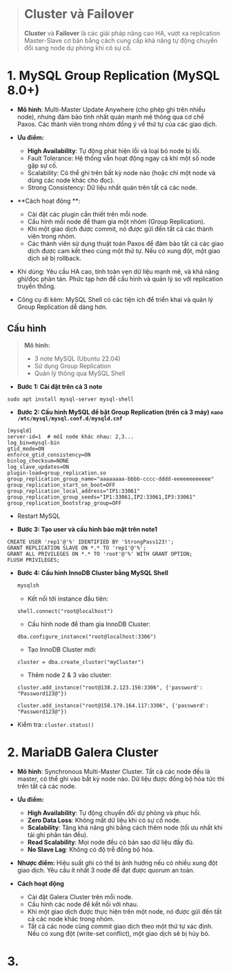 > # Cluster và Failover
> **Cluster** và **Failover** là các giải pháp nâng cao HA, vượt xa replication Master-Slave cơ bản bằng cách cung cấp khả năng tự động chuyển đổi sang node dự phòng khi có sự cố.

# 1. MySQL Group Replication (MySQL 8.0+)
- **Mô hình**: Multi-Master Update Anywhere (cho phép ghi trên nhiều node), nhưng đảm bảo tính nhất quán mạnh mẽ thông qua cơ chế Paxos. Các thành viên trong nhóm đồng ý về thứ tự của các giao dịch.
- **Ưu điểm:**
    - **High Availability**: Tự động phát hiện lỗi và loại bỏ node bị lỗi.
    - Fault Tolerance: Hệ thống vẫn hoạt động ngay cả khi một số node gặp sự cố.
    - Scalability: Có thể ghi trên bất kỳ node nào (hoặc chỉ một node và dùng các node khác cho đọc).
    - Strong Consistency: Dữ liệu nhất quán trên tất cả các node.

- **Cách hoạt động **:
    - Cài đặt các plugin cần thiết trên mỗi node.
    - Cấu hình mỗi node để tham gia một nhóm (Group Replication).
    - Khi một giao dịch được commit, nó được gửi đến tất cả các thành viên trong nhóm.
    - Các thành viên sử dụng thuật toán Paxos để đảm bảo tất cả các giao dịch được cam kết theo cùng một thứ tự. Nếu có xung đột, một giao dịch sẽ bị rollback.

- Khi dùng: Yêu cầu HA cao, tính toàn vẹn dữ liệu mạnh mẽ, và khả năng ghi/đọc phân tán. Phức tạp hơn để cấu hình và quản lý so với replication truyền thống.
- Công cụ đi kèm: MySQL Shell có các tiện ích để triển khai và quản lý Group Replication dễ dàng hơn.

## Cấu hình
> **Mô hình:** 
> - 3 note MySQL (Ubuntu 22.04)
> - Sử dụng Group Replication
> - Quản lý thông qua MySQL Shell

- **Bước 1: Cài đặt trên cả 3 note**
```bash!
sudo apt install mysql-server mysql-shell
```

- **Bước 2: Cấu hình MySQL để bật Group Replication (trên cả 3 máy)
`nano /etc/mysql/mysql.conf.d/mysqld.cnf`**
```ini!
[mysqld]
server-id=1  # mỗi node khác nhau: 2,3...
log_bin=mysql-bin
gtid_mode=ON
enforce_gtid_consistency=ON
binlog_checksum=NONE
log_slave_updates=ON
plugin-load=group_replication.so
group_replication_group_name="aaaaaaaa-bbbb-cccc-dddd-eeeeeeeeeeee"
group_replication_start_on_boot=OFF
group_replication_local_address="IP1:33061"
group_replication_group_seeds="IP1:33061,IP2:33061,IP3:33061"
group_replication_bootstrap_group=OFF
```

- Restart MySQL

- **Bước 3: Tạo user và cấu hình bảo mật trên note1**

```sql!
CREATE USER 'rep1'@'%' IDENTIFIED BY 'StrongPass123!';
GRANT REPLICATION SLAVE ON *.* TO 'rep1'@'%';
GRANT ALL PRIVILEGES ON *.* TO 'root'@'%' WITH GRANT OPTION;
FLUSH PRIVILEGES;
```

- **Bước 4: Cấu hình InnoDB Cluster bằng MySQL Shell**
    ```bash
    mysqlsh
    ```
    - Kết nối tới instance đầu tiên:
    ```
    shell.connect("root@localhost")
    ```
    - Cấu hình node để tham gia InnoDB Cluster:
    ```
    dba.configure_instance("root@localhost:3306")
    ```
    
    - Tạo InnoDB Cluster mới:
    ```
    cluster = dba.create_cluster("myCluster")
    ```
    
    - Thêm node 2 & 3 vào cluster:
    ```
    cluster.add_instance("root@138.2.123.156:3306", {'password': "Password123@"})

    cluster.add_instance("root@158.179.164.117:3306", {'password': "Password123@"})
    ```
    
- Kiểm tra: `cluster.status()`



# 2. MariaDB Galera Cluster
- **Mô hình**: Synchronous Multi-Master Cluster. Tất cả các node đều là master, có thể ghi vào bất kỳ node nào. Dữ liệu được đồng bộ hóa tức thì trên tất cả các node.
- **Ưu điểm:**
    - **High Availability**: Tự động chuyển đổi dự phòng và phục hồi.
    - **Zero Data Loss**: Không mất dữ liệu khi có sự cố node.
    - **Scalability**: Tăng khả năng ghi bằng cách thêm node (tối ưu nhất khi tải ghi phân tán đều).
    - **Read Scalability**: Mọi node đều có bản sao dữ liệu đầy đủ.
    - **No Slave Lag**: Không có độ trễ đồng bộ hóa.

- **Nhược điểm:**  Hiệu suất ghi có thể bị ảnh hưởng nếu có nhiều xung đột giao dịch. Yêu cầu ít nhất 3 node để đạt được quorum an toàn.

- **Cách hoạt động**
    - Cài đặt Galera Cluster trên mỗi node.
    - Cấu hình các node để kết nối với nhau.
    - Khi một giao dịch được thực hiện trên một node, nó được gửi đến tất cả các node khác trong nhóm.
    - Tất cả các node cùng commit giao dịch theo một thứ tự xác định. Nếu có xung đột (write-set conflict), một giao dịch sẽ bị hủy bỏ.

# 3. 
